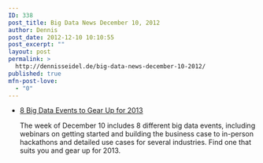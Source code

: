 ```yaml
---
ID: 338
post_title: Big Data News December 10, 2012
author: Dennis
post_date: 2012-12-10 10:10:55
post_excerpt: ""
layout: post
permalink: >
  http://dennisseidel.de/big-data-news-december-10-2012/
published: true
mfn-post-love:
  - "0"
---
```

<ul class="scrd_digest">
<li><a href="http://feedproxy.google.com/~r/ibm-big-data-hub/~3/WaCweqQ5j-M/8-big-data-events-gear-2013" rel="external">8 Big Data Events to Gear Up for 2013</a>
<div><div><div><div><p>The week of December 10 includes 8 different big data events, including webinars on getting started and building the business case to in-person hackathons and detailed use cases for several industries. Find one that suits you and gear up for 2013. </p>
</div></div></div><img src="http://feeds.feedburner.com/~r/ibm-big-data-hub/~4/WaCweqQ5j-M" height="1" width="1" /></div>
</li>
</ul>